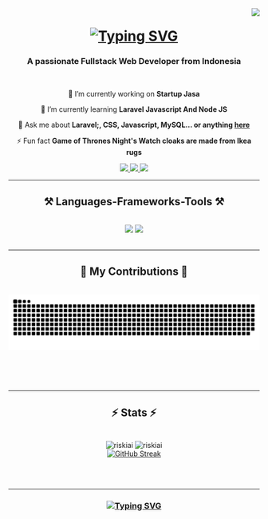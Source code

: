 <img align="right" src="https://visitor-badge.laobi.icu/badge?page_id=salesp07.salesp07" />

<h1 align="center">
<a href="https://git.io/typing-svg"><img src="https://readme-typing-svg.herokuapp.com?font=Iner&weight=600&size=30&duration=7000&pause=1000&center=true&random=false&width=500&height=100&lines=Hi+There!%F0%9F%96%90;I'm+Riski+Ahmad+Ilham!" alt="Typing SVG" /></a>
</h1>

<h3 align="center">A passionate Fullstack Web Developer from Indonesia</h3>

<br/>

<div align="center">
 
 🔭 I’m currently working on **Startup Jasa**
 
 🌱 I’m currently learning **Laravel Javascript And Node JS**

 💬 Ask me about **Laravel;, CSS, Javascript, MySQL... or anything [here](https://github.com/riskiai)**

 ⚡ Fun fact **Game of Thrones Night's Watch cloaks are made from Ikea rugs**
 
 </div>
 
<div align="center"> 
  <a href="mailto:riskiahmadiilham@gmail.com">
    <img src="https://img.shields.io/badge/Gmail-333333?style=for-the-badge&logo=gmail&logoColor=red" />
  </a>
  <a href="https://www.linkedin.com/in/riski-ahmad-ilham-522a49234/" target="_blank">
    <img src="https://img.shields.io/badge/LinkedIn-0077B5?style=for-the-badge&logo=linkedin&logoColor=white" target="_blank" />
  </a>
  <a href="https://riskiproject-gihtub-io-7u7c.vercel.app/" target="_blank">
     <img src="https://img.shields.io/badge/Portfolio-FF5722?style=for-the-badge&logo=todoist&logoColor=white" target="_blank" /> <!-- sqlite, safari, google-chrome are other good icon options -->
  </a>
</div>

 <hr/>
 
<h2 align="center">⚒️ Languages-Frameworks-Tools ⚒️</h2>
<br/>
<div align="center">
    <img src="https://skillicons.dev/icons?i=javascript,bootstrap,html,css,tailwind,figma,vscode,github,git" />
    <img src="https://skillicons.dev/icons?i=nodejs,laravel,php,express,firebase,mongodb,mysql,linux" /><br>
</div>

<br/>
<hr/>

<div align="center">
  <h2>🐍 My Contributions 🐍</h2>
  <br>
  <img alt="snake eating my contributions" src="https://raw.githubusercontent.com/salesp07/salesp07/output/github-contribution-grid-snake.svg" />
  
  <br/><br/><br/>
</div>

<hr/>

<h2 align="center">⚡ Stats ⚡</h2>
<br>
<div align="center" ">
  <img width=390 align="center" src="https://github-readme-stats.vercel.app/api/top-langs?username=riskiai&show_icons=true&locale=en&layout=compact&bg_color=#000000" alt="riskiai" />
  <img width=390 align="center" src="https://github-readme-stats.vercel.app/api?username=riskiai&show_icons=true&locale=en&bg_color=#000000" alt="riskiai" /> 
  <br/>
 <a href="https://git.io/streak-stats"><img src="https://streak-stats.demolab.com?user=riskiai&theme=dark" alt="GitHub Streak" /></a>
</div>




<br/><br/>
<hr/>

<h3 align="center">
  <a href="https://git.io/typing-svg"><img src="https://readme-typing-svg.herokuapp.com?font=Iner&weight=600&size=30&duration=7000&pause=1000&center=true&random=false&width=600&height=100&lines=Thanks+For+Visiting!%E2%9C%8C;Shoot+me+a+message+on+Linkedin!" alt="Typing SVG" /></a>
</h3>

<br/>
